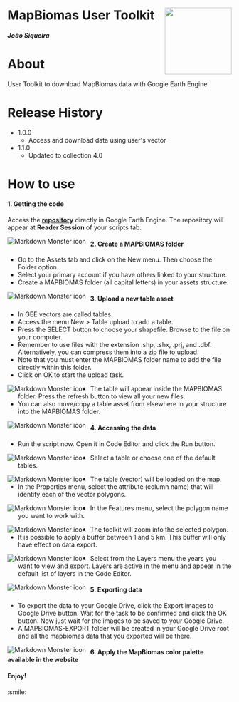 <div class="fluid-row" id="header">
    <img src='./misc/mapbiomas-icon.png' height='150' width='auto' align='right'>
    <h1 class="title toc-ignore">MapBiomas User Toolkit</h1>
    <h4 class="author"><em>João Siqueira</em></h4>
</div>

# About

User Toolkit to download MapBiomas data with Google Earth Engine.

# Release History

* 1.0.0
    * Access and download data using user's vector
* 1.1.0
    * Updated to collection 4.0

# How to use
<h4>1. Getting the code</h4>

Access the **[repository](https://code.earthengine.google.com/?accept_repo=users/mapbiomas/user-toolkit)** directly in Google Earth Engine. The repository will appear at **Reader Session** of your scripts tab.

<img src="misc/getting-code.png"
     alt="Markdown Monster icon"
     style="float: left; margin-right: 10px;" />

<h4>2. Create a MAPBIOMAS folder</h4>
<ul>
  <li>Go to the Assets tab and click on the New menu. Then choose the Folder option.</li>
  <li>Select your primary account if you have others linked to your structure.</li>
  <li>Create a MAPBIOMAS folder (all capital letters) in your assets structure.</li>
</ul>
<img src="misc/create-folder.png"
     alt="Markdown Monster icon"
     style="float: left; margin-right: 10px;" />

<h4>3. Upload a new table asset</h4>

<ul>
  <li>In GEE vectors are called tables.</li>
  <li>Access the menu New > Table upload to add a table.</li>
  <li>Press the SELECT button to choose your shapefile. Browse to the file on your computer.
  <li>Remember to use files with the extension .shp, .shx, .prj, and .dbf. Alternatively, you can compress them into a zip file to upload.
  <li>Note that you must enter the MAPBIOMAS folder name to add the file directly within this folder.</li>
  <li>Click on OK to start the upload task.</li>
</ul>
<img src="misc/upload-table.png"
     alt="Markdown Monster icon"
     style="float: left; margin-right: 10px;" />

<ul>
  <li>The table will appear inside the MAPBIOMAS folder. Press the refresh button to view all your new files.</li>
  <li>You can also move/copy a table asset from elsewhere in your structure into the MAPBIOMAS folder.</li>
</ul>
<img src="misc/tables-asset.png"
     alt="Markdown Monster icon"
     style="float: left; margin-right: 10px;" />

<h4>4. Accessing the data</h4>

<ul>
  <li>Run the script now. Open it in Code Editor and click the Run button.</li>
</ul>
<img src="misc/accessing-data-1.png"
     alt="Markdown Monster icon"
     style="float: left; margin-right: 10px;" />

<ul>
  <li>Select a table or choose one of the default tables.</li>
</ul>
<img src="misc/accessing-data-2.png"
     alt="Markdown Monster icon"
     style="float: left; margin-right: 10px;" />

<ul>
  <li>The table (vector) will be loaded on the map.</li>
  <li>In the Properties menu, select the attribute (column name) that will identify each of the vector polygons.</li>
</ul>
<img src="misc/accessing-data-3.png"
     alt="Markdown Monster icon"
     style="float: left; margin-right: 10px;" />

<ul>
  <li>In the Features menu, select the polygon name you want to work with.</li>
</ul>
<img src="misc/accessing-data-4.png"
     alt="Markdown Monster icon"
     style="float: left; margin-right: 10px;" />

<ul>
  <li>The toolkit will zoom into the selected polygon.</li>
  <li>It is possible to apply a buffer between 1 and 5 km. This buffer will only have effect on data export.</li>
</ul>
<img src="misc/accessing-data-5.png"
     alt="Markdown Monster icon"
     style="float: left; margin-right: 10px;" />

<ul>
  <li>Select from the Layers menu the years you want to view and export. Layers are active in the menu and appear in the default list of layers in the Code Editor.</li>
</ul>
<img src="misc/accessing-data-6.png"
     alt="Markdown Monster icon"
     style="float: left; margin-right: 10px;" />

<h4>5. Exporting data</h4>
<ul>
  <li>To export the data to your Google Drive, click the Export images to Google Drive button. Wait for the task to be confirmed and click the OK button. Now just wait for the images to be saved to your Google Drive.</li>
  <li>A MAPBIOMAS-EXPORT folder will be created in your Google Drive root and all the mapbiomas data that you exported will be there.</li>
</ul>
<img src="misc/accessing-data-7.png"
     alt="Markdown Monster icon"
     style="float: left; margin-right: 10px;" />

<h4>6. Apply the MapBiomas color palette available in the website</h4>

<h4>Enjoy!</h4>
:smile:
